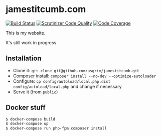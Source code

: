 # jamestitcumb.com

[![Build Status](https://travis-ci.org/asgrim/jamestitcumb.svg?branch=master)](https://travis-ci.org/asgrim/jamestitcumb) [![Scrutinizer Code Quality](https://scrutinizer-ci.com/g/asgrim/jamestitcumb/badges/quality-score.png?b=master)](https://scrutinizer-ci.com/g/asgrim/jamestitcumb/?branch=master) [![Code Coverage](https://scrutinizer-ci.com/g/asgrim/jamestitcumb/badges/coverage.png?b=master)](https://scrutinizer-ci.com/g/asgrim/jamestitcumb/?branch=master)

This is my website.

It's still work in progress.

## Installation

 * Clone it: `git clone git@github.com:asgrim/jamestitcumb.git`
 * Composer install: `composer install --no-dev --optimize-autoloader`
 * Configure: `cp config/autoload/local.php.dist config/autoload/local.php` and change if necessary
 * Serve it (from `public`)

## Docker stuff

```bash
$ docker-compose build
$ docker-compose up
$ docker-compose run php-fpm composer install
```
